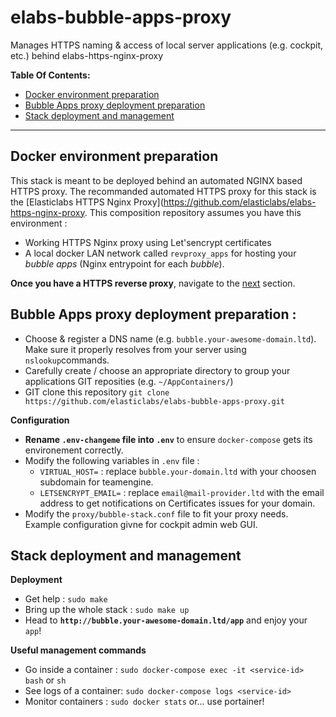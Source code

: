 # elabs-bubble-apps-proxy
Manages HTTPS naming &amp; access of local server applications (e.g. cockpit, etc.) behind elabs-https-nginx-proxy

**Table Of Contents:**
  - [Docker environment preparation](#docker-environment-preparation)
  - [Bubble Apps proxy deployment preparation](#bubble-apps-proxy-deployment-preparation)
  - [Stack deployment and management](#stack-deployment-and-management)

----

## Docker environment preparation 
This stack is meant to be deployed behind an automated NGINX based HTTPS proxy. The recommanded automated HTTPS proxy for this stack is the [Elasticlabs HTTPS Nginx Proxy](https://github.com/elasticlabs/elabs-https-nginx-proxy. This composition repository assumes you have this environment :
* Working HTTPS Nginx proxy using Let'sencrypt certificates
* A local docker LAN network called `revproxy_apps` for hosting your *bubble apps* (Nginx entrypoint for each *bubble*). 

**Once you have a HTTPS reverse proxy**, navigate to the  [next](#bubble-apps-proxy-deployment-preparation) section.


## Bubble Apps proxy deployment preparation :
* Choose & register a DNS name (e.g. `bubble.your-awesome-domain.ltd`). Make sure it properly resolves from your server using `nslookup`commands.
* Carefully create / choose an appropriate directory to group your applications GIT reposities (e.g. `~/AppContainers/`)
* GIT clone this repository `git clone https://github.com/elasticlabs/elabs-bubble-apps-proxy.git`

**Configuration**
* **Rename `.env-changeme` file into `.env`** to ensure `docker-compose` gets its environement correctly.
* Modify the following variables in `.env` file :
  * `VIRTUAL_HOST=` : replace `bubble.your-domain.ltd` with your choosen subdomain for teamengine.
  * `LETSENCRYPT_EMAIL=` : replace `email@mail-provider.ltd` with the email address to get notifications on Certificates issues for your domain.
* Modify the `proxy/bubble-stack.conf` file to fit your proxy needs. Example configuration givne for cockpit admin web GUI.


## Stack deployment and management
**Deployment**
* Get help : `sudo make`
* Bring up the whole stack : `sudo make up`
* Head to **`http://bubble.your-awesome-domain.ltd/app`** and enjoy your `app`!

**Useful management commands**
* Go inside a container : `sudo docker-compose exec -it <service-id> bash` or `sh`
* See logs of a container: `sudo docker-compose logs <service-id>`
* Monitor containers : `sudo docker stats` or... use portainer!